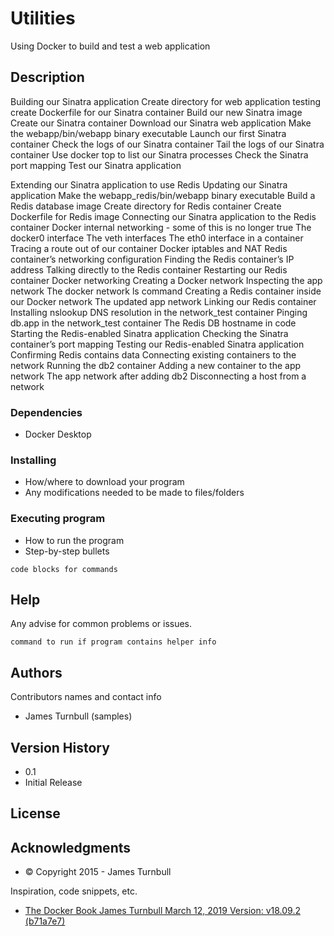 
# Utilities

Using Docker to build and test a web application



## Description

Building our Sinatra application
    Create directory for web application testing
    create Dockerfile for our Sinatra container
    Build our new Sinatra image
Create our Sinatra container
    Download our Sinatra web application
    Make the webapp/bin/webapp binary executable
    Launch our first Sinatra container
    Check the logs of our Sinatra container
    Tail the logs of our Sinatra container
    Use docker top to list our Sinatra processes
    Check the Sinatra port mapping
    Test our Sinatra application

Extending our Sinatra application to use Redis
    Updating our Sinatra application
    Make the webapp_redis/bin/webapp binary executable
    Build a Redis database image
        Create directory for Redis container
        Create Dockerfile for Redis image
    Connecting our Sinatra application to the Redis container
    Docker internal networking - some of this is no longer true
        The docker0 interface
        The veth interfaces
        The eth0 interface in a container
        Tracing a route out of our container
        Docker iptables and NAT
        Redis container’s networking configuration
        Finding the Redis container’s IP address
        Talking directly to the Redis container
        Restarting our Redis container
    Docker networking
        Creating a Docker network
        Inspecting the app network
        The docker network ls command
        Creating a Redis container inside our Docker network
        The updated app network
        Linking our Redis container
        Installing nslookup
        DNS resolution in the network_test container
        Pinging db.app in the network_test container
        The Redis DB hostname in code
        Starting the Redis-enabled Sinatra application
        Checking the Sinatra container’s port mapping
        Testing our Redis-enabled Sinatra application
        Confirming Redis contains data
        Connecting existing containers to the network
            Running the db2 container
            Adding a new container to the app network
            The app network after adding db2
            Disconnecting a host from a network
    

### Dependencies

* Docker Desktop

### Installing

* How/where to download your program
* Any modifications needed to be made to files/folders

### Executing program

* How to run the program
* Step-by-step bullets
```
code blocks for commands
```

## Help

Any advise for common problems or issues.
```
command to run if program contains helper info
```

## Authors

Contributors names and contact info

* James Turnbull (samples)

## Version History

* 0.1
* Initial Release

## License

## Acknowledgments
* © Copyright 2015 - James Turnbull 

Inspiration, code snippets, etc.
* [The Docker Book James Turnbull March 12, 2019 Version: v18.09.2 (b71a7e7)](https://dockerbook.com/)
